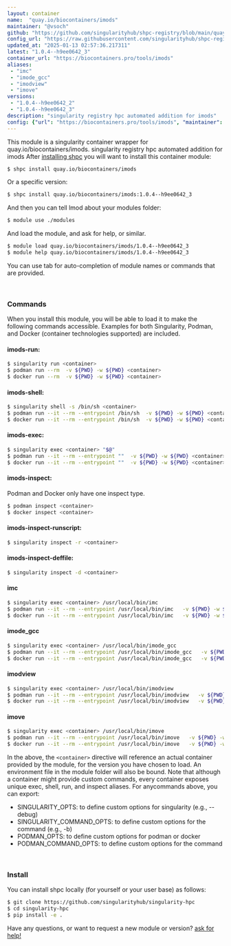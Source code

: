 ```yaml
---
layout: container
name:  "quay.io/biocontainers/imods"
maintainer: "@vsoch"
github: "https://github.com/singularityhub/shpc-registry/blob/main/quay.io/biocontainers/imods/container.yaml"
config_url: "https://raw.githubusercontent.com/singularityhub/shpc-registry/main/quay.io/biocontainers/imods/container.yaml"
updated_at: "2025-01-13 02:57:36.217311"
latest: "1.0.4--h9ee0642_3"
container_url: "https://biocontainers.pro/tools/imods"
aliases:
 - "imc"
 - "imode_gcc"
 - "imodview"
 - "imove"
versions:
 - "1.0.4--h9ee0642_2"
 - "1.0.4--h9ee0642_3"
description: "singularity registry hpc automated addition for imods"
config: {"url": "https://biocontainers.pro/tools/imods", "maintainer": "@vsoch", "description": "singularity registry hpc automated addition for imods", "latest": {"1.0.4--h9ee0642_3": "sha256:30a1caf3c275295807d3524e954733b1bc46dcc247fd698a8033f3be817c90fb"}, "tags": {"1.0.4--h9ee0642_2": "sha256:8d80e4d866d798c252838089bde35ec1d105e2bc03aca731802f0cc64cb15718", "1.0.4--h9ee0642_3": "sha256:30a1caf3c275295807d3524e954733b1bc46dcc247fd698a8033f3be817c90fb"}, "docker": "quay.io/biocontainers/imods", "aliases": {"imc": "/usr/local/bin/imc", "imode_gcc": "/usr/local/bin/imode_gcc", "imodview": "/usr/local/bin/imodview", "imove": "/usr/local/bin/imove"}}
---
```


This module is a singularity container wrapper for quay.io/biocontainers/imods.
singularity registry hpc automated addition for imods
After [installing shpc](#install) you will want to install this container module:


```bash
$ shpc install quay.io/biocontainers/imods
```

Or a specific version:

```bash
$ shpc install quay.io/biocontainers/imods:1.0.4--h9ee0642_3
```

And then you can tell lmod about your modules folder:

```bash
$ module use ./modules
```

And load the module, and ask for help, or similar.

```bash
$ module load quay.io/biocontainers/imods/1.0.4--h9ee0642_3
$ module help quay.io/biocontainers/imods/1.0.4--h9ee0642_3
```

You can use tab for auto-completion of module names or commands that are provided.

<br>

### Commands

When you install this module, you will be able to load it to make the following commands accessible.
Examples for both Singularity, Podman, and Docker (container technologies supported) are included.

#### imods-run:

```bash
$ singularity run <container>
$ podman run --rm  -v ${PWD} -w ${PWD} <container>
$ docker run --rm  -v ${PWD} -w ${PWD} <container>
```

#### imods-shell:

```bash
$ singularity shell -s /bin/sh <container>
$ podman run --it --rm --entrypoint /bin/sh  -v ${PWD} -w ${PWD} <container>
$ docker run --it --rm --entrypoint /bin/sh  -v ${PWD} -w ${PWD} <container>
```

#### imods-exec:

```bash
$ singularity exec <container> "$@"
$ podman run --it --rm --entrypoint ""  -v ${PWD} -w ${PWD} <container> "$@"
$ docker run --it --rm --entrypoint ""  -v ${PWD} -w ${PWD} <container> "$@"
```

#### imods-inspect:

Podman and Docker only have one inspect type.

```bash
$ podman inspect <container>
$ docker inspect <container>
```

#### imods-inspect-runscript:

```bash
$ singularity inspect -r <container>
```

#### imods-inspect-deffile:

```bash
$ singularity inspect -d <container>
```


#### imc

```bash
$ singularity exec <container> /usr/local/bin/imc
$ podman run --it --rm --entrypoint /usr/local/bin/imc   -v ${PWD} -w ${PWD} <container> -c " $@"
$ docker run --it --rm --entrypoint /usr/local/bin/imc   -v ${PWD} -w ${PWD} <container> -c " $@"
```


#### imode_gcc

```bash
$ singularity exec <container> /usr/local/bin/imode_gcc
$ podman run --it --rm --entrypoint /usr/local/bin/imode_gcc   -v ${PWD} -w ${PWD} <container> -c " $@"
$ docker run --it --rm --entrypoint /usr/local/bin/imode_gcc   -v ${PWD} -w ${PWD} <container> -c " $@"
```


#### imodview

```bash
$ singularity exec <container> /usr/local/bin/imodview
$ podman run --it --rm --entrypoint /usr/local/bin/imodview   -v ${PWD} -w ${PWD} <container> -c " $@"
$ docker run --it --rm --entrypoint /usr/local/bin/imodview   -v ${PWD} -w ${PWD} <container> -c " $@"
```


#### imove

```bash
$ singularity exec <container> /usr/local/bin/imove
$ podman run --it --rm --entrypoint /usr/local/bin/imove   -v ${PWD} -w ${PWD} <container> -c " $@"
$ docker run --it --rm --entrypoint /usr/local/bin/imove   -v ${PWD} -w ${PWD} <container> -c " $@"
```



In the above, the `<container>` directive will reference an actual container provided
by the module, for the version you have chosen to load. An environment file in the
module folder will also be bound. Note that although a container
might provide custom commands, every container exposes unique exec, shell, run, and
inspect aliases. For anycommands above, you can export:

 - SINGULARITY_OPTS: to define custom options for singularity (e.g., --debug)
 - SINGULARITY_COMMAND_OPTS: to define custom options for the command (e.g., -b)
 - PODMAN_OPTS: to define custom options for podman or docker
 - PODMAN_COMMAND_OPTS: to define custom options for the command

<br>

### Install

You can install shpc locally (for yourself or your user base) as follows:

```bash
$ git clone https://github.com/singularityhub/singularity-hpc
$ cd singularity-hpc
$ pip install -e .
```

Have any questions, or want to request a new module or version? [ask for help!](https://github.com/singularityhub/singularity-hpc/issues)